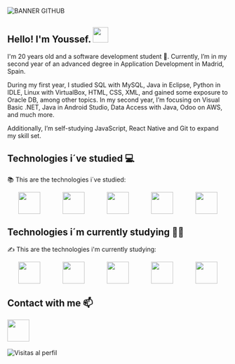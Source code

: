 ![BANNER GITHUB](https://github.com/user-attachments/assets/74b2a3f2-a53c-4ade-adfa-7a507e4b9a4f)
## Hello! I'm Youssef. <img src="https://github.com/TheDudeThatCode/TheDudeThatCode/blob/master/Assets/Hi.gif" width="35" />
I'm 20 years old and a software development student 🐣. Currently, I’m in my second year of an advanced degree in Application Development in Madrid, Spain.

During my first year, I studied SQL with MySQL, Java in Eclipse, Python in IDLE, Linux with VirtualBox, HTML, CSS, XML, and gained some exposure to Oracle DB, among other topics.
In my second year, I’m focusing on Visual Basic .NET, Java in Android Studio, Data Access with Java, Odoo on AWS, and much more.

Additionally, I’m self-studying JavaScript, React Native and Git to expand my skill set.
## Technologies i´ve studied :computer:
:books: This are the technologies i´ve studied:
<div style="display: flex; justify-content: space-around;">
<img src="https://github.com/YoussefAKQ/YoussefAKQ/assets/118306973/0aeaecfc-93a0-4ecd-a317-14f9bed1faff" width="50"/>
<img src="https://github.com/YoussefAKQ/YoussefAKQ/assets/118306973/e52b9e5e-8979-49a4-8c04-99f50e7e82bb" width="50"/>
<img src="https://github.com/YoussefAKQ/YoussefAKQ/assets/118306973/02f28d56-ca7f-4966-81c8-f9c664e5a77a" width="50"/>
<img src="https://github.com/YoussefAKQ/YoussefAKQ/assets/118306973/517abb7f-92ef-4626-8599-0c2be1ee5ea6" width="50"/>
<img src="https://github.com/YoussefAKQ/YoussefAKQ/assets/118306973/ae8d5981-1eb2-4886-a365-4842b873bc3f" width="50"/>
</div>

 ## Technologies i´m currently studying 🧑‍💻
 ✍️ This are the technologies i'm currently studying:
<div style="display: flex; justify-content: space-around;">
<img src="https://github.com/user-attachments/assets/54f916c1-271f-421c-8051-5496e1ea4e71" width="50"/>
<img src="https://github.com/user-attachments/assets/215210cd-9eed-471e-8779-78f8e068793c" width="50"/>
<img src="https://github.com/user-attachments/assets/9f92a559-f3dd-45a1-9617-70da2e68680a" width="50"/>
<img src="https://github.com/YoussefAKQ/YoussefAKQ/assets/118306973/e52b9e5e-8979-49a4-8c04-99f50e7e82bb" width="50"/>
<img src="https://github.com/user-attachments/assets/3c052ae7-76b1-4e45-bbb5-ed06b34faadd" width="50"/>

 </div>

## Contact with me :mailbox:
<a href="https://twitter.com/YoussefAKQ"><img src="https://github.com/user-attachments/assets/255d96f3-b967-4089-adef-cecc3b227e6b" width="50"/></a>
<br><br>
![Visitas al perfil](https://hits.dwyl.com/YoussefAKQ/YoussefAKQ.svg)
